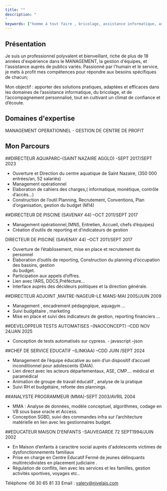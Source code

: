 ```yaml
---
title: ""
description: "
"
keywords: ["homme à tout faire , bricolage, assistance informatique, accompagnement , handicap"]
---
```


## Présentation

Je suis un professionnel polyvalent et bienveillant, riche de plus de 18 années d'expérience dans le MANAGEMENT, la gestion d'équipes, et l'assistance auprès de publics variés. Passionné par l'humain et le service, je mets à profit mes compétences pour répondre aux besoins spécifiques de chacun;

Mon objectif : apporter des solutions pratiques, adaptées et efficaces dans les domaines de l’assistance informatique, du bricolage, et de l’accompagnement personnalisé, tout en cultivant un climat de confiance et d’écoute.

## Domaines d'expertise
MANAGEMENT OPERATIONNEL - GESTION DE CENTRE DE PROFIT



## Mon Parcours 



##DIRECTEUR  AQUAPARC–(SAINT NAZAIRE AGGLO) -SEPT 2017/SEPT 2023
-	Ouverture et Direction du centre aquatique de Saint Nazaire, (350 000 entrées/an, 52 salariés)
-   Management opérationnel
-	Elaboration de cahiers des charges,( informatique, monétique, contrôle d’accès…)
-	Construction de l’outil Planning, Recrutement, Conventions, Plan d’organisation, gestion du 
    budget (M14)

##DIRECTEUR  DE PISCINE  (SAVENAY 44) –OCT 2011/SEPT 2017
-	Management opérationnel,(MNS, Entretien, Accueil, chefs d’équipes)
-	Création d’outils de reporting et d’indicateurs de gestion

DIRECTEUR  DE PISCINE  (SAVENAY 44) –OCT 2011/SEPT 2017
-	Ouverture de l’établissement, mise en place et recrutement du personnel 
-	Élaboration d’outils de reporting, Construction du planning d’occupation des bassins, gestion  
    du budget.
-	Participation aux appels d’offres.
-	Lien avec l’ARS, DDCS,Préfécture…
-	Interface auprès des décideurs politiques et la direction générale.

##DIRECTEUR ADJOINT ,MAITRE-NAGEUR–LE MANS-MAI 2005/JUIN 2009      
-	Management , encadrement pédagogique, aquagym …
-	Suivi budgétaire , marketing 
-	Mise en place et suivi des indicateurs de gestion, reporting financiers …

##DEVELOPPEUR  TESTS AUTOMATISES –(NAOCONCEPT)  –CDD NOV 24/JAN 2025
-	Conception de tests automatisés sur cypress. - javascript –json

##CHEF DE SERVICE EDUCATIF  –(LINKIAA) –CDD JUIN /SEPT 2024
-	Management de l’équipe éducative au sein d’un dispositif d’accueil inconditionnel pour 
    adolescents (DAIA).
-	Lien direct avec les acteurs départementaux, ASE, CMP…. médical et paramédical
-	Animation de groupe de travail éducatif , analyse de la pratique
-	Suivi RH et budgétaire, refonte des plannings.

##ANALYSTE PROGRAMMEUR (MMA)-SEPT 2003/AVRIL 2004 
-	MMA : Analyse de données, modèle conceptuel, algorithmes, codage en VB sous base oracle et 
    Access.
-	Conception SGBD, suivi des commandes infra sur l’architecture matérielle en lien avec les 
    gestionnaires budget.

##EDUCATEUR  MAISON D’ENFANTS -SAUVEGARDE 72 SEPT1994/JUIN 2002
-	En Maison d’enfants à caractère social auprès d'adolescents victimes de dysfonctionnements 
    familiaux
-	Prise en charge en Centre Educatif Fermé de jeunes délinquants multirécidivistes en placement judiciaire .
-	Régulation de conflits, lien avec les services et les familles, gestion activités sportives, 
    voyages etc..



Téléphone :06 30 65 81 33
Email : valery@nivelais.com
